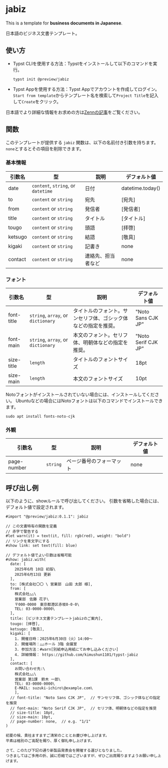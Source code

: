 # jabiz

This is a template for **business documents in Japanese**.

日本語のビジネス文書テンプレート。

## 使い方

- Typst CLIを使用する方法：Typstをインストールして以下のコマンドを実行。

   ```
   typst init @preview/jabiz
   ```

- Typst Appを使用する方法：Typst Appでアカウントを作成してログイン。`Start from template`からテンプレート名を検索して`Project Title`を記入して`Create`をクリック。

日本語でより詳細な情報をお求めの方は[Zennの記事](https://zenn.dev/kimushun1101/articles/typst-template)をご覧ください。

## 関数

このテンプレートが提供する `jabiz` 関数は、以下の名前付き引数を持ちます。
`none`とするとその項目を削除できます。

### 基本情報

| 引数名 | 型 | 説明 | デフォルト値 |
| --- | --- | --- | --- |
| date | `content`, `string`, or `datetime` | 日付 | datetime.today() |
| to | `content` or `string` | 宛先 | [宛先] |
| from | `content` or `string` | 発信者 | [発信者] |
| title | `content` or `string` | タイトル | [タイトル] |
| tougo | `content` or `string` | 頭語 | [拝啓] |
| ketsugo | `content` or `string` | 結語 | [敬具] |
| kigaki | `content` or `string` | 記書き | none |
| contact | `content` or `string` | 連絡先、担当者など | none |

### フォント

| 引数名 | 型 | 説明 | デフォルト値 |
| --- | --- | --- | --- |
| font-title | `string`, `array`, or `dictionary` | タイトルのフォント。サンセリフ体、ゴシック体などの指定を推奨。 | "Noto Sans CJK JP" |
| font-main | `string`, `array`, or `dictionary` | 本文のフォント。セリフ体、明朝体などの指定を推奨。 | "Noto Serif CJK JP" |
| size-title | `length` | タイトルのフォントサイズ | 18pt |
| size-main | `length` | 本文のフォントサイズ | 10pt |

Notoフォントがインストールされていない場合には、インストールしてください。
Ubuntuなどの場合にはNotoフォントは以下のコマンドでインストールできます。

```
sudo apt install fonts-noto-cjk
```

### 外観

| 引数名 | 型 | 説明 | デフォルト値 |
| --- | --- | --- | --- |
| page-number | `string` | ページ番号のフォーマット | none |

## 呼び出し例

以下のように、showルールで呼び出してください。
引数を省略した場合には、デフォルト値で設定されます。

```typ
#import "@preview/jabiz:0.1.1": jabiz

// この文書特有の関数を定義
// 赤字で警告する
#let warn(it) = text(it, fill: rgb(red), weight: "bold")
// リンクを青文字にする
#show link: set text(fill: blue)

// デフォルト値でよい引数は省略可能
#show: jabiz.with(
  date: [
    2025年6月 10日 初版\
    2025年6月13日 更新
  ],
  to: [株式会社〇〇 \ 営業部　山田 太郎 様],
  from: [
    株式会社△△\
    営業部　佐藤 花子\
    〒000-0000　東京都港区赤坂0-0-0\
    TEL: 03-0000-0000\
  ],
  title: [ビジネス文書テンプレートjabizのご案内],
  tougo: [拝啓],
  ketsugo: [敬具],
  kigaki: [
    1. 開催日時：2025年6月30日（火）14:00～
    2. 開催場所：△△ホール 3階 会議室
    3. 参加方法：#warn[別紙申込用紙にてお申し込みください]
    4. 詳細情報： https://github.com/kimushun1101/typst-jabiz
  ],
  contact: [
    お問い合わせ先:\
    株式会社△△\
    営業部 第1課　鈴木 一郎\
    TEL: 03-0000-0000\
    E-MAIL: suzuki-ichiro\@example.com\
    ],
  // font-title: "Noto Sans CJK JP",  // サンセリフ体、ゴシック体などの指定を推奨
  // font-main: "Noto Serif CJK JP",  // セリフ体、明朝体などの指定を推奨
  // size-title: 18pt,
  // size-main: 10pt,
  // page-number: none,  // e.g. "1/1"
)

初夏の候、貴社ますますご清栄のこととお慶び申し上げます。
平素は格別のご高配を賜り、厚く御礼申し上げます。

さて、このたび下記の通り新製品発表会を開催する運びとなりました。
つきましてはご多用の折、誠に恐縮ではございますが、ぜひご出席賜りますようお願い申し上げます。
```
